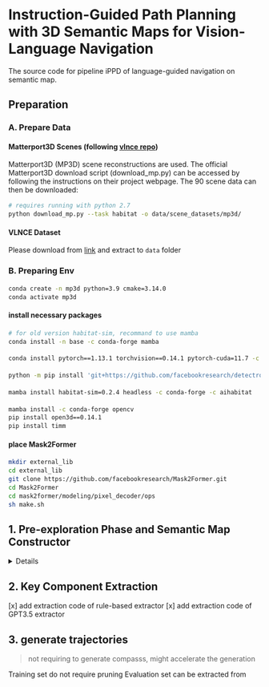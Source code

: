 # Instruction-Guided Path Planning with 3D Semantic Maps for Vision-Language Navigation

The source code for pipeline iPPD of language-guided navigation on semantic map.

## Preparation

### A. Prepare Data

#### Matterport3D Scenes (following [vlnce repo](https://github.com/jacobkrantz/VLN-CE/tree/e41ffc9ea6194655fa13f59e27f0868c4c67207a?tab=readme-ov-file))
Matterport3D (MP3D) scene reconstructions are used. The official Matterport3D download script (download_mp.py) can be accessed by following the instructions on their project webpage. The 90 scene data can then be downloaded:
```bash
# requires running with python 2.7
python download_mp.py --task habitat -o data/scene_datasets/mp3d/
```

#### VLNCE Dataset

Please download from [link](https://drive.google.com/file/d/1fo8F4NKgZDH-bPSdVU3cONAkt5EW-tyr/view) and extract to ```data``` folder

### B. Preparing Env
```bash
conda create -n mp3d python=3.9 cmake=3.14.0
conda activate mp3d
```

#### install necessary packages
```bash
# for old version habitat-sim, recommand to use mamba
conda install -n base -c conda-forge mamba

conda install pytorch==1.13.1 torchvision==0.14.1 pytorch-cuda=11.7 -c pytorch -c nvidia

python -m pip install 'git+https://github.com/facebookresearch/detectron2.git'

mamba install habitat-sim=0.2.4 headless -c conda-forge -c aihabitat

mamba install -c conda-forge opencv
pip install open3d==0.14.1
pip install timm
```

#### place Mask2Former
```bash
mkdir external_lib 
cd external_lib
git clone https://github.com/facebookresearch/Mask2Former.git
cd Mask2Former
cd mask2former/modeling/pixel_decoder/ops
sh make.sh
```

## 1. Pre-exploration Phase and Semantic Map Constructor 
<details>
<summary>Details</summary>

#### a. download mask2former ckpt
Please place the checkpoint [link](https://dl.fbaipublicfiles.com/maskformer/mask2former/coco/panoptic/maskformer2_swin_large_IN21k_384_bs16_100ep/model_final_f07440.pkl) under ```map_generation/meta_data/mask2former_ckpt```
```bash
cd map_generation/meta_data/mask2former_ckpt
wget https://dl.fbaipublicfiles.com/maskformer/mask2former/coco/panoptic/maskformer2_swin_large_IN21k_384_bs16_100ep/model_final_f07440.pkl

```

#### b. run the script

```bash
sh run_recon.sh
```
Here is a sample of reconstructed semantic map
![sem map](./assets/semmap_sample.png)


</details>

## 2. Key Component Extraction

[x] add extraction code of rule-based extractor
[x] add extraction code of GPT3.5 extractor

## 3. generate trajectories

> not requiring to generate compasss, might accelerate the generation

Training set do not require pruning
Evaluation set can be extracted from